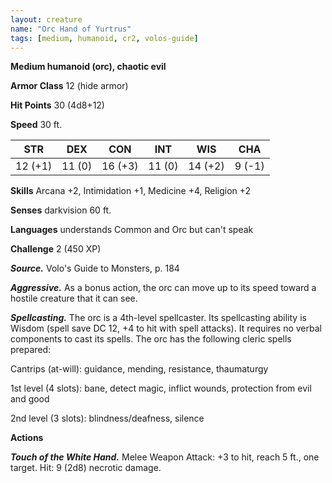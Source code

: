 ```yaml
---
layout: creature
name: "Orc Hand of Yurtrus"
tags: [medium, humanoid, cr2, volos-guide]
---
```


**Medium humanoid (orc), chaotic evil**

**Armor Class** 12 (hide armor)

**Hit Points** 30 (4d8+12)

**Speed** 30 ft.

|   STR   |   DEX   |   CON   |   INT   |   WIS   |   CHA   |
|:-----:|:-----:|:-----:|:-----:|:-----:|:-----:|
| 12 (+1) | 11 (0) | 16 (+3) | 11 (0) | 14 (+2) | 9 (-1) |

**Skills** Arcana +2, Intimidation +1, Medicine +4, Religion +2

**Senses** darkvision 60 ft.

**Languages** understands Common and Orc but can't speak

**Challenge** 2 (450 XP)

***Source.*** Volo's Guide to Monsters, p. 184

***Aggressive.*** As a bonus action, the orc can move up to its speed toward a hostile creature that it can see.

***Spellcasting.*** The orc is a 4th-level spellcaster. Its spellcasting ability is Wisdom (spell save DC 12, +4 to hit with spell attacks). It requires no verbal components to cast its spells. The orc has the following cleric spells prepared:

Cantrips (at-will): guidance, mending, resistance, thaumaturgy

1st level (4 slots): bane, detect magic, inflict wounds, protection from evil and good

2nd level (3 slots): blindness/deafness, silence

**Actions**

***Touch of the White Hand.*** Melee Weapon Attack: +3 to hit, reach 5 ft., one target. Hit: 9 (2d8) necrotic damage.

